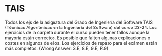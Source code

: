 # TAIS
Todos los ejs de la asignatura del Grado de Ingeniería del Software TAIS (Técnicas Algorítmicas en la Ingeniería del Software) del curso 23-24. Los ejercicios de la carpeta durante el curso pueden tener fallos aunque la mayoría están correctos. Es posible que falten algunas explicaciones o costes en algunos de ellos. Los ejercicios de repaso para el exámen están más completos. (Wrong Answer: 3.E, 8.E, 9.E, R.9)
